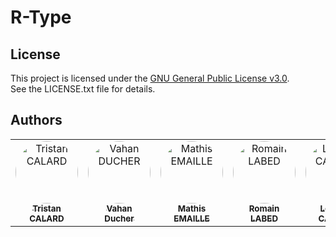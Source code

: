 # R-Type

## License

This project is licensed under the [GNU General Public License v3.0](./LICENSE.txt).  
See the LICENSE.txt file for details.

## Authors

<table>
    <tbody>
        <tr>
            <td align="center" valign="top" width="14.28%"><a href="https://github.com/Tristancalard"><img src="https://avatars.githubusercontent.com/u/114918271?s=400&u=4d1009e6c82ee0ae151f7d86a3a8a08b3457f944&v=4" width="100px;" alt="Tristan CALARD" style="border-radius: 50% !important;"/><br /><sub><b>Tristan<br>CALARD</b></sub></a><br /></td>
            <td align="center" valign="top" width="14.28%"><a href="https://github.com/vahand"><img src="https://avatars.githubusercontent.com/u/97789425?v=4" width="100px;" alt="Vahan DUCHER" style="border-radius: 50% !important;"/><br /><sub><b>Vahan<br>Ducher</b></sub></a><br /></td>
            <td align="center" valign="top" width="14.28%"><a href="https://github.com/Matlyce"><img src="https://avatars.githubusercontent.com/u/85689655?v=4" width="100px;" alt="Mathis EMAILLE" style="border-radius: 50% !important;"/><br /><sub><b>Mathis<br>EMAILLE</b></sub></a><br /></td>
            <td align="center" valign="top" width="14.28%"><a href="https://github.com/romainlabed"><img src="https://avatars.githubusercontent.com/u/114907283?v=4" width="100px;" alt="Romain LABED" style="border-radius: 50% !important;"/><br /><sub><b>Romain<br>LABED</b></sub></a><br /></td>
            <td align="center" valign="top" width="14.28%"><a href="https://github.com/Richonn"><img src="https://avatars.githubusercontent.com/u/74425137?v=4" width="100px;" alt="Léandre CACARIE" style="border-radius: 50% !important;"/><br /><sub><b>Léandre<br>CACARIE</b></sub></a><br /></td>
        </tr>
    </tbody>
</table>
